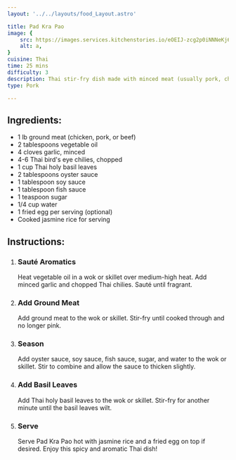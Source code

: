 ```yaml
---
layout: '../../layouts/food_Layout.astro'

title: Pad Kra Pao
image: {
    src: https://images.services.kitchenstories.io/eOEIJ-zcg2p0iNNNeKj6Zy2bRT4=/3840x0/filters:quality(80)/images.kitchenstories.io/wagtailOriginalImages/R2592-final-photo.jpg,
    alt: a,
}
cuisine: Thai
time: 25 mins
difficulty: 3
description: Thai stir-fry dish made with minced meat (usually pork, chicken, or beef) stir-fried with Thai holy basil, garlic, chili peppers, and soy sauce, served with rice and a fried egg.
type: Pork

---
```

<div class="recipe-container">
    <div class="ingredients">
        <h2>Ingredients:</h2>
        <ul>
            <li>1 lb ground meat (chicken, pork, or beef)</li>
            <li>2 tablespoons vegetable oil</li>
            <li>4 cloves garlic, minced</li>
            <li>4-6 Thai bird's eye chilies, chopped</li>
            <li>1 cup Thai holy basil leaves</li>
            <li>2 tablespoons oyster sauce</li>
            <li>1 tablespoon soy sauce</li>
            <li>1 tablespoon fish sauce</li>
            <li>1 teaspoon sugar</li>
            <li>1/4 cup water</li>
            <li>1 fried egg per serving (optional)</li>
            <li>Cooked jasmine rice for serving</li>
        </ul>
    </div>
    <div class="instructions">
        <h2>Instructions:</h2>
        <ol>
            <li><h3>Sauté Aromatics</h3>
                Heat vegetable oil in a wok or skillet over medium-high heat. Add minced garlic and chopped Thai chilies. Sauté until fragrant.
            </li>
            <li><h3>Add Ground Meat</h3>
                Add ground meat to the wok or skillet. Stir-fry until cooked through and no longer pink.
            </li>
            <li><h3>Season</h3>
                Add oyster sauce, soy sauce, fish sauce, sugar, and water to the wok or skillet. Stir to combine and allow the sauce to thicken slightly.
            </li>
            <li><h3>Add Basil Leaves</h3>
                Add Thai holy basil leaves to the wok or skillet. Stir-fry for another minute until the basil leaves wilt.
            </li>
            <li><h3>Serve</h3>
                Serve Pad Kra Pao hot with jasmine rice and a fried egg on top if desired. Enjoy this spicy and aromatic Thai dish!
            </li>
        </ol>
    </div>
</div>
